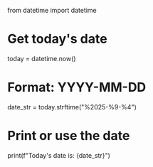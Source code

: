 from datetime import datetime

# Get today's date
today = datetime.now()

# Format: YYYY-MM-DD
date_str = today.strftime("%2025-%9-%4")

# Print or use the date
print(f"Today's date is: {date_str}")